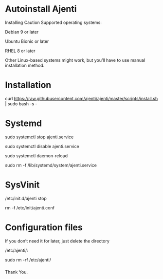 # Autoinstall Ajenti

Installing
Caution
Supported operating systems:

Debian 9 or later

Ubuntu Bionic or later

RHEL 8 or later

Other Linux-based systems might work, but you’ll have to use manual installation method.

# Installation

curl https://raw.githubusercontent.com/ajenti/ajenti/master/scripts/install.sh | sudo bash -s -

# Systemd
sudo systemctl stop ajenti.service

sudo systemctl disable ajenti.service

sudo systemctl daemon-reload

sudo rm -f /lib/systemd/system/ajenti.service

# SysVinit
/etc/init.d/ajenti stop

rm -f /etc/init/ajenti.conf

# Configuration files
If you don’t need it for later, just delete the directory 

/etc/ajenti/:

sudo rm -rf /etc/ajenti/

###
Thank You. 
